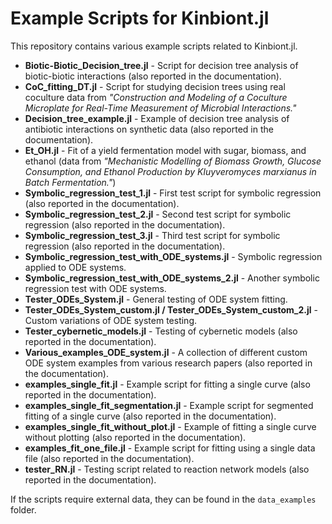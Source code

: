 # Example Scripts for Kinbiont.jl

This repository contains various example scripts related to Kinbiont.jl.

- **Biotic-Biotic_Decision_tree.jl** - Script for decision tree analysis of biotic-biotic interactions (also reported in the documentation).
- **CoC_fitting_DT.jl** - Script for studying decision trees using real coculture data from *"Construction and Modeling of a Coculture Microplate for Real-Time Measurement of Microbial Interactions."*
- **Decision_tree_example.jl** - Example of decision tree analysis of antibiotic interactions on synthetic data (also reported in the documentation).
- **Et_OH.jl** - Fit of a yield fermentation model with sugar, biomass, and ethanol (data from *"Mechanistic Modelling of Biomass Growth, Glucose Consumption, and Ethanol Production by Kluyveromyces marxianus in Batch Fermentation."*)
- **Symbolic_regression_test_1.jl** - First test script for symbolic regression (also reported in the documentation).
- **Symbolic_regression_test_2.jl** - Second test script for symbolic regression (also reported in the documentation).
- **Symbolic_regression_test_3.jl** - Third test script for symbolic regression (also reported in the documentation).
- **Symbolic_regression_test_with_ODE_systems.jl** - Symbolic regression applied to ODE systems.
- **Symbolic_regression_test_with_ODE_systems_2.jl** - Another symbolic regression test with ODE systems.
- **Tester_ODEs_System.jl** - General testing of ODE system fitting.
- **Tester_ODEs_System_custom.jl / Tester_ODEs_System_custom_2.jl** - Custom variations of ODE system testing.
- **Tester_cybernetic_models.jl** - Testing of cybernetic models (also reported in the documentation).
- **Various_examples_ODE_system.jl** - A collection of different custom ODE system examples from various research papers (also reported in the documentation).
- **examples_single_fit.jl** - Example script for fitting a single curve (also reported in the documentation).
- **examples_single_fit_segmentation.jl** - Example script for segmented fitting of a single curve (also reported in the documentation).
- **examples_single_fit_without_plot.jl** - Example of fitting a single curve without plotting (also reported in the documentation).
- **examples_fit_one_file.jl** - Example script for fitting using a single data file (also reported in the documentation).
- **tester_RN.jl** - Testing script related to reaction network models (also reported in the documentation). 

If the scripts require external data, they can be found in the `data_examples` folder.
